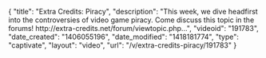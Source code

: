 {
    "title": "Extra Credits: Piracy",
    "description": "This week, we dive headfirst into the controversies of video game piracy. Come discuss this topic in the forums! http:\/\/extra-credits.net\/forum\/viewtopic.php...",
    "videoid": "191783",
    "date_created": "1406055196",
    "date_modified": "1418181774",
    "type": "captivate",
    "layout": "video",
    "url": "\/v\/extra-credits-piracy\/191783"
}